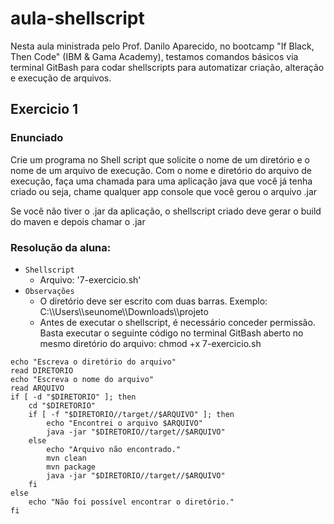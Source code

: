 # aula-shellscript

Nesta aula ministrada pelo Prof. Danilo Aparecido, no bootcamp "If Black, Then Code" (IBM & Gama Academy), testamos comandos básicos via terminal GitBash para codar shellscripts para automatizar criação, alteração e execução de arquivos.

## Exercicio 1
### Enunciado
Crie um programa no Shell script que solicite o nome de um diretório e o nome de um arquivo de execução. Com o nome e diretório do arquivo de execução, faça uma chamada para uma aplicação java que você já tenha criado ou seja, chame qualquer app console que você gerou o arquivo .jar

Se você não tiver o .jar da aplicação, o shellscript criado deve gerar o build do maven e depois chamar o .jar

### Resolução da aluna: 
- `Shellscript` 
    - Arquivo: '7-exercicio.sh'
- `Observações` 
    - O diretório deve ser escrito com duas barras. Exemplo: C:\\\Users\\\seunome\\\Downloads\\\projeto
    - Antes de executar o shellscript, é necessário conceder permissão. Basta executar o seguinte código no terminal GitBash aberto no mesmo diretório do arquivo: chmod +x 7-exercicio.sh 

```shel
echo "Escreva o diretório do arquivo"
read DIRETORIO
echo "Escreva o nome do arquivo"
read ARQUIVO
if [ -d "$DIRETORIO" ]; then
    cd "$DIRETORIO"
    if [ -f "$DIRETORIO//target//$ARQUIVO" ]; then
        echo "Encontrei o arquivo $ARQUIVO"
        java -jar "$DIRETORIO//target//$ARQUIVO"
    else
        echo "Arquivo não encontrado."
        mvn clean
        mvn package
        java -jar "$DIRETORIO//target//$ARQUIVO"
    fi
else
    echo "Não foi possível encontrar o diretório."
fi
```
